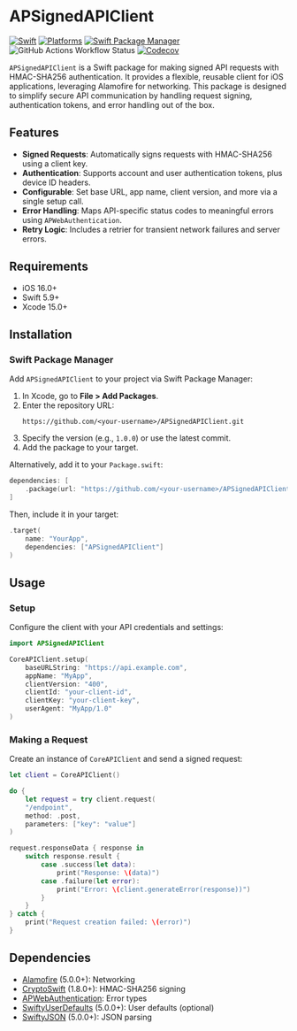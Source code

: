# APSignedAPIClient

[![Swift](https://img.shields.io/badge/Swift-5.9_5.10_6.0-orange?style=flat-square)](https://img.shields.io/badge/Swift-5.9_5.10_6.0-Orange?style=flat-square)
[![Platforms](https://img.shields.io/badge/Platforms-macOS_iOS_tvOS_watchOS_visionOS_-yellowgreen?style=flat-square)](https://img.shields.io/badge/Platforms-macOS_iOS_tvOS_watchOS_vision_OS?style=flat-square)
[![Swift Package Manager](https://img.shields.io/badge/Swift_Package_Manager-compatible-orange?style=flat-square)](https://img.shields.io/badge/Swift_Package_Manager-compatible-orange?style=flat-square)
![GitHub Actions Workflow Status](https://img.shields.io/github/actions/workflow/status/aporat/APWebAuthentication/ci.yml?style=flat-square)
[![Codecov](https://img.shields.io/codecov/c/github/aporat/APSignedAPIClient?style=flat-square)](https://codecov.io/github/aporat/APSignedAPIClient)

`APSignedAPIClient` is a Swift package for making signed API requests with HMAC-SHA256 authentication. It provides a flexible, reusable client for iOS applications, leveraging Alamofire for networking. This package is designed to simplify secure API communication by handling request signing, authentication tokens, and error handling out of the box.

## Features
- **Signed Requests**: Automatically signs requests with HMAC-SHA256 using a client key.
- **Authentication**: Supports account and user authentication tokens, plus device ID headers.
- **Configurable**: Set base URL, app name, client version, and more via a single setup call.
- **Error Handling**: Maps API-specific status codes to meaningful errors using `APWebAuthentication`.
- **Retry Logic**: Includes a retrier for transient network failures and server errors.

## Requirements
- iOS 16.0+
- Swift 5.9+
- Xcode 15.0+

## Installation

### Swift Package Manager
Add `APSignedAPIClient` to your project via Swift Package Manager:

1. In Xcode, go to **File > Add Packages**.
2. Enter the repository URL:
   ```
   https://github.com/<your-username>/APSignedAPIClient.git
   ```
3. Specify the version (e.g., `1.0.0`) or use the latest commit.
4. Add the package to your target.

Alternatively, add it to your `Package.swift`:

```swift
dependencies: [
    .package(url: "https://github.com/<your-username>/APSignedAPIClient.git", from: "1.0.0")
]
```

Then, include it in your target:

```swift
.target(
    name: "YourApp",
    dependencies: ["APSignedAPIClient"]
)
```

## Usage

### Setup
Configure the client with your API credentials and settings:

```swift
import APSignedAPIClient

CoreAPIClient.setup(
    baseURLString: "https://api.example.com",
    appName: "MyApp",
    clientVersion: "400",
    clientId: "your-client-id",
    clientKey: "your-client-key",
    userAgent: "MyApp/1.0"
)
```

### Making a Request
Create an instance of `CoreAPIClient` and send a signed request:

```swift
let client = CoreAPIClient()

do {
    let request = try client.request(
    "/endpoint",
    method: .post,
    parameters: ["key": "value"]
)

request.responseData { response in
    switch response.result {
        case .success(let data):
            print("Response: \(data)")
        case .failure(let error):
            print("Error: \(client.generateError(response))")
        }
    }
} catch {
    print("Request creation failed: \(error)")
}
```

## Dependencies
- [Alamofire](https://github.com/Alamofire/Alamofire) (5.0.0+): Networking
- [CryptoSwift](https://github.com/krzyzanowskim/CryptoSwift) (1.8.0+): HMAC-SHA256 signing
- [APWebAuthentication](https://github.com/aporat/APWebAuthentication): Error types
- [SwiftyUserDefaults](https://github.com/sunshinejr/SwiftyUserDefaults) (5.0.0+): User defaults (optional)
- [SwiftyJSON](https://github.com/SwiftyJSON/SwiftyJSON) (5.0.0+): JSON parsing
